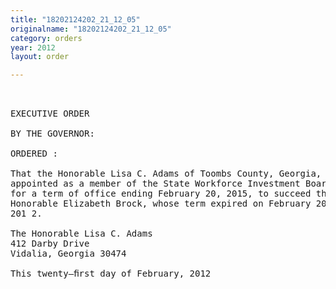 ```yaml
---
title: "18202124202_21_12_05"
originalname: "18202124202_21_12_05"
category: orders
year: 2012
layout: order

---
```

<pre>
 

EXECUTIVE ORDER

BY THE GOVERNOR:

ORDERED :

That the Honorable Lisa C. Adams of Toombs County, Georgia, is
appointed as a member of the State Workforce Investment Board,
for a term of office ending February 20, 2015, to succeed the
Honorable Elizabeth Brock, whose term expired on February 20,
201 2.

The Honorable Lisa C. Adams
412 Darby Drive
Vidalia, Georgia 30474

This twenty—ﬁrst day of February, 2012

 

</pre>
